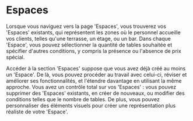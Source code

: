 # Espaces

Lorsque vous naviguez vers la page 'Espaces', vous trouverez vos 'Espaces' existants, qui représentent les zones où le personnel accueille vos clients, telles qu'une terrasse, un étage, ou un bar. Dans chaque 'Espace', vous pouvez sélectionner la quantité de tables souhaitée et spécifier d'autres conditions, y compris la présence ou l'absence de prix spécial.

Accéder à la section 'Espaces' suppose que vous avez déjà créé au moins un 'Espace'. De là, vous pouvez procéder au travail avec celui-ci, réviser et améliorer ses fonctionnalités, et l'étendre davantage en utilisant la même approche. Vous avez un contrôle total sur vos 'Espaces' : vous pouvez supprimer des 'Espaces' existants, en créer de nouveaux, ou modifier des conditions telles que le nombre de tables. De plus, vous pouvez personnaliser des éléments visuels pour créer une représentation plus réaliste de votre 'Espace'.